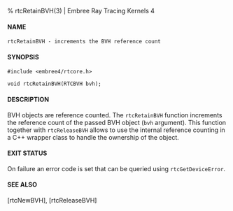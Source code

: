 % rtcRetainBVH(3) | Embree Ray Tracing Kernels 4

#### NAME

    rtcRetainBVH - increments the BVH reference count

#### SYNOPSIS

    #include <embree4/rtcore.h>

    void rtcRetainBVH(RTCBVH bvh);

#### DESCRIPTION

BVH objects are reference counted. The `rtcRetainBVH` function
increments the reference count of the passed BVH object (`bvh`
argument). This function together with `rtcReleaseBVH` allows to use
the internal reference counting in a C++ wrapper class to handle the
ownership of the object.

#### EXIT STATUS

On failure an error code is set that can be queried using
`rtcGetDeviceError`.

#### SEE ALSO

[rtcNewBVH], [rtcReleaseBVH]
